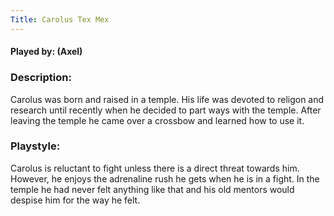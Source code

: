 ```yaml
---
Title: Carolus Tex Mex
---
```

#### Played by: (Axel)
### Description:
Carolus was born and raised in a temple. His life was devoted to religon and research until recently when he decided to part ways with the temple. After leaving the temple he came over a crossbow and learned how to use it.

### Playstyle:
Carolus is reluctant to fight unless there is a direct threat towards him. However, he enjoys the adrenaline rush he gets when he is in a fight. In the temple he had never felt anything like that and his old mentors would despise him for the way he felt.